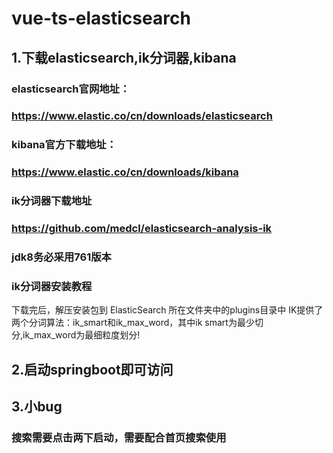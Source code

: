 # vue-ts-elasticsearch
## 1.下载elasticsearch,ik分词器,kibana
### elasticsearch官网地址：
### https://www.elastic.co/cn/downloads/elasticsearch
### kibana官方下载地址：
### https://www.elastic.co/cn/downloads/kibana
### ik分词器下载地址
### https://github.com/medcl/elasticsearch-analysis-ik
### jdk8务必采用761版本
### ik分词器安装教程
下载完后，解压安装包到 ElasticSearch 所在文件夹中的plugins目录中
IK提供了两个分词算法：ik_smart和ik_max_word，其中ik smart为最少切分,ik_max_word为最细粒度划分!
## 2.启动springboot即可访问
## 3.小bug
### 搜索需要点击两下启动，需要配合首页搜索使用
